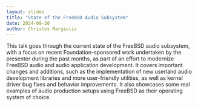 ```yaml
---
layout: slides
title: "State of the FreeBSD Audio Subsystem"
date: 2024-09-20
author: Christos Margiolis
---
```


This talk goes through the current state of the FreeBSD audio subsystem,
with a focus on recent Foundation-sponsored work undertaken by the
presenter during the past months, as part of an effort to modernize
FreeBSD audio and audio application development. It covers important
changes and additions, such as the implementation of new userland audio
development libraries and more user-friendly utilities, as well as
kernel driver bug fixes and behavior improvements. It also showcases
some real examples of audio production setups using FreeBSD as their
operating system of choice.
